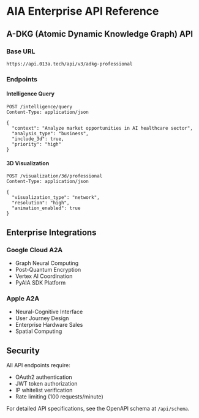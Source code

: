 # AIA Enterprise API Reference

## A-DKG (Atomic Dynamic Knowledge Graph) API

### Base URL
```
https://api.013a.tech/api/v3/adkg-professional
```

### Endpoints

#### Intelligence Query
```http
POST /intelligence/query
Content-Type: application/json

{
  "context": "Analyze market opportunities in AI healthcare sector",
  "analysis_type": "business",
  "include_3d": true,
  "priority": "high"
}
```

#### 3D Visualization
```http
POST /visualization/3d/professional
Content-Type: application/json

{
  "visualization_type": "network",
  "resolution": "high",
  "animation_enabled": true
}
```

## Enterprise Integrations

### Google Cloud A2A
- Graph Neural Computing
- Post-Quantum Encryption
- Vertex AI Coordination
- PyAIA SDK Platform

### Apple A2A
- Neural-Cognitive Interface
- User Journey Design
- Enterprise Hardware Sales
- Spatial Computing

## Security

All API endpoints require:
- OAuth2 authentication
- JWT token authorization
- IP whitelist verification
- Rate limiting (100 requests/minute)

For detailed API specifications, see the OpenAPI schema at `/api/schema`.
